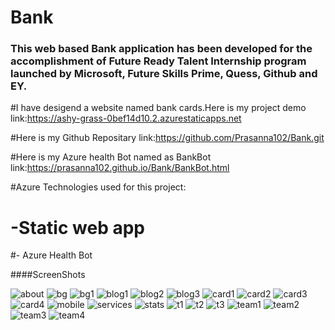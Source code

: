 # Bank

### This web based Bank application has been developed for the accomplishment of Future Ready Talent Internship program launched by Microsoft, Future Skills Prime, Quess, Github and EY.

#I have desigend a website named bank cards.Here is my project demo link:https://ashy-grass-0bef14d10.2.azurestaticapps.net

#Here is my Github Repositary link:https://github.com/Prasanna102/Bank.git

#Here is my Azure health Bot named as BankBot link:https://prasanna102.github.io/Bank/BankBot.html

#Azure Technologies used for this project:

 # -Static web app
 #- Azure Health Bot

####ScreenShots


![about](https://user-images.githubusercontent.com/114816345/202844794-2fbaf496-a325-40ec-8943-f0e5cbebf522.jpg)
![bg](https://user-images.githubusercontent.com/114816345/202844796-e2b61086-44a4-4677-a956-3d1f24c82558.jpg)
![bg1](https://user-images.githubusercontent.com/114816345/202844797-96d63b32-20f5-4bd4-91f9-d55c3bc4cc65.jpg)
![blog1](https://user-images.githubusercontent.com/114816345/202844802-058b3dbf-48e6-4ccc-8ba0-2e53d358594e.jpg)
![blog2](https://user-images.githubusercontent.com/114816345/202844803-60452985-703d-4ce3-8ff1-db17cb4d6b03.jpg)
![blog3](https://user-images.githubusercontent.com/114816345/202844804-5b2f143c-cd4b-4e11-8ccc-8e430cf9a83f.jpg)
![card1](https://user-images.githubusercontent.com/114816345/202844805-fdb439fd-097f-4064-834b-65c38c9e1fc5.png)
![card2](https://user-images.githubusercontent.com/114816345/202844806-98ef98d5-5c76-4e34-b71b-7b0acc07010e.png)
![card3](https://user-images.githubusercontent.com/114816345/202844807-221abf88-935e-42d3-861f-33dc56866491.png)
![card4](https://user-images.githubusercontent.com/114816345/202844808-a17cc70c-8dc2-4d09-9c7f-b886cbbd7885.png)
![mobile](https://user-images.githubusercontent.com/114816345/202844811-f36d3938-2f77-4137-9a2d-9f4edf0a75f5.png)
![services](https://user-images.githubusercontent.com/114816345/202844813-b9392782-71f4-4968-acf4-597a1e82c354.jpg)
![stats](https://user-images.githubusercontent.com/114816345/202844814-da572ca5-3433-4896-973e-20dae4dffdef.jpg)
![t1](https://user-images.githubusercontent.com/114816345/202844815-d887e1ea-fa40-4a0b-9a98-4f6699430996.jpg)
![t2](https://user-images.githubusercontent.com/114816345/202844816-60a8c56c-77bc-4c4f-b2b2-5f6680d3d8b0.jpg)
![t3](https://user-images.githubusercontent.com/114816345/202844817-a3b65a62-7fca-48a4-937d-ab78b515c60f.jpg)
![team1](https://user-images.githubusercontent.com/114816345/202844818-15eb3f2c-a3b2-453e-825b-dc27132ab24f.jpg)
![team2](https://user-images.githubusercontent.com/114816345/202844819-53037fd9-e1e3-4e75-a1b8-c2c59c14b49a.jpg)
![team3](https://user-images.githubusercontent.com/114816345/202844821-c3bca199-fb32-4945-9c83-840d4c14920c.jpg)
![team4](https://user-images.githubusercontent.com/114816345/202844823-6208e856-6bbc-49f8-a031-0047a1a400ee.jpg)
